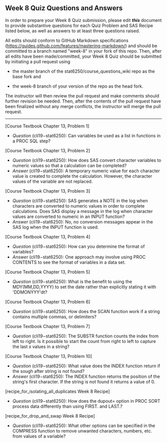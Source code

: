 ## Week 8 Quiz Questions and Answers

In order to prepare your Week 8 Quiz submission, please edit ***this*** document to provide substantive questions for each Quiz Problem and SAS Recipe listed below, as well as answers to at least three questions raised.

All edits should conform to GitHub Markdown specifications (https://guides.github.com/features/mastering-markdown/) and should be committed to a branch named "week-8" in your fork of this repo. Then, after all edits have been made/committed, your Week 8 Quiz should be submitted by initiating a pull request using

- the master branch of the stat6250/course_questions_wiki repo as the base fork and

- the week-8 branch of your version of the repo as the head fork.

The instructor will then review the pull request and make comments should further revision be needed. Then, after the contents of the pull request have been finalized without any merge conflicts, the instructor will merge the pull request.

********************************************************************************



[Course Textbook Chapter 13, Problem 1]
- *Question* (cli19−stat6250): Can variables be used as a list in functions in a PROC SQL step?



[Course Textbook Chapter 13, Problem 2]
- *Question* (cli19−stat6250): How does SAS convert character variables to numeric values so that a calculation can be completed?
- *Answer* (cli19−stat6250): A temporary numeric value for each character value is created to complete the calculation. However, the character values of the variable are not replaced.



[Course Textbook Chapter 13, Problem 3]
- *Question* (cli19−stat6250): SAS generates a NOTE in the log when characters are converted to numeric values in order to complete calculations. Does SAS display a message in the log when character values are converted to numeric in an INPUT function?
- *Answer* (cli19−stat6250): No, no conversion messages appear in the SAS log when the INPUT function is used.



[Course Textbook Chapter 13, Problem 4]
- *Question* (cli19−stat6250): How can you determine the format of variables?
- *Answer* (cli19−stat6250): One approach may involve using PROC CONTENTS to see the format of variables in a data set.



[Course Textbook Chapter 13, Problem 5]
- *Question* (cli19−stat6250): What is the benefit to using the MDY(MM,DD,YYYY) to set the date rather than explicitly stating it with 'DDMONYYY'dt?



[Course Textbook Chapter 13, Problem 6]
- *Question* (cli19−stat6250): How does the SCAN function work if a string contains multiple commas, or delimiters?



[Course Textbook Chapter 13, Problem 7]
- *Question* (cli19−stat6250): The SUBSTR function counts the index from left to right. Is it possible to start the count from right to left to capture the last x values in a string?



[Course Textbook Chapter 13, Problem 10]
- *Question* (cli19−stat6250): What value does the INDEX function return if the sough after string is not found?
- *Answer* (cli19−stat6250): The INDEX function returns the position of the string's first character. If the string is not found it returns a value of 0.



[recipe_for_isolating_all_duplicates Week 8 Recipe]
- *Question* (cli19−stat6250): How does the dupout= option in PROC SORT process data differently than using FIRST. and LAST.?



[recipe_for_drop_and_swap Week 8 Recipe]
- *Question* (cli19−stat6250): What other options can be specified in the COMPRESS function to remove unwanted characters, numbers, etc. from values of a variable?


